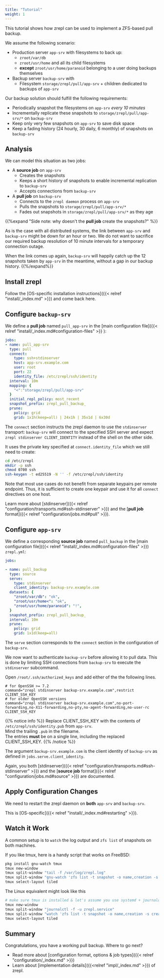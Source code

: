 ```yaml
---
title: "Tutorial"
weight: 1
---
```


This tutorial shows how zrepl can be used to implement a ZFS-based pull backup.

We assume the following scenario:

* Production server `app-srv` with filesystems to back up:
    * `zroot/var/db`
    * `zroot/usr/home` and all its child filesystems
    * **except** `zroot/usr/home/paranoid` belonging to a user doing backups themselves
* Backup server `backup-srv` with
    * Filesystem `storage/zrepl/pull/app-srv` + children dedicated to backups of `app-srv`

Our backup solution should fulfill the following requirements:

* Periodically snapshot the filesystems on `app-srv` *every 10 minutes*
* Incrementally replicate these snapshots to `storage/zrepl/pull/app-srv/*` on `backup-srv`
* Keep only very few snapshots on `app-srv` to save disk space
* Keep a fading history (24 hourly, 30 daily, 6 monthly) of snapshots on `backup-srv`

## Analysis

We can model this situation as two jobs:

* A **source job** on `app-srv`
    * Creates the snapshots
    * Keeps a short history of snapshots to enable incremental replication to `backup-srv`
    * Accepts connections from `backup-srv`
* A **pull job** on `backup-srv`
    * Connects to the `zrepl daemon` process on `app-srv`
    * Pulls the snapshots to `storage/zrepl/pull/app-srv/*`
    * Fades out snapshots in `storage/zrepl/pull/app-srv/*` as they age

{{%expand "Side note: why doesn't the **pull job** create the snapshots?" %}}

As is the case with all distributed systems, the link between `app-srv` and `backup-srv` might be down for an hour or two.
We do not want to sacrifice our required backup resolution of 10 minute intervals for a temporary connection outage.

When the link comes up again, `backup-srv` will happily catch up the 12 snapshots taken by `app-srv` in the meantime, without
a gap in our backup history.
{{%/expand%}}

## Install zrepl

Follow the [OS-specific installation instructions]({{< relref "install/_index.md" >}}) and come back here.

## Configure `backup-srv`

We define a **pull job** named `pull_app-srv` in the [main configuration file]({{< relref "install/_index.md#configuration-files" >}} ):

```yaml
jobs:
- name: pull_app-srv
  type: pull
  connect:
    type: ssh+stdinserver
    host: app-srv.example.com
    user: root
    port: 22
    identity_file: /etc/zrepl/ssh/identity
  interval: 10m
  mapping: {
    "<":"storage/zrepl/pull/app-srv"
  }
  initial_repl_policy: most_recent
  snapshot_prefix: zrepl_pull_backup_
  prune:
    policy: grid
    grid: 1x1h(keep=all) | 24x1h | 35x1d | 6x30d
```

The `connect` section instructs the zrepl daemon to use the `stdinserver` transport:
`backup-srv` will connect to the specified SSH server and expect `zrepl stdinserver CLIENT_IDENTITY` instead of the shell on the other side.

It uses the private key specified at `connect.identity_file` which we still need to create:

```bash
cd /etc/zrepl
mkdir -p ssh
chmod 0700 ssh
ssh-keygen -t ed25519 -N '' -f /etc/zrepl/ssh/identity
```

Note that most use cases do not benefit from separate keypairs per remote endpoint.
Thus, it is sufficient to create one keypair and use it for all `connect` directives on one host.

Learn more about [stdinserver]({{< relref "configuration/transports.md#ssh-stdinserver" >}}) and the [**pull job** format]({{< relref "configuration/jobs.md#pull" >}}).

## Configure `app-srv`

We define a corresponding **source job** named `pull_backup` in the [main configuration file]({{< relref "install/_index.md#configuration-files" >}})
`zrepl.yml`:

```yaml
jobs:

- name: pull_backup
  type: source
  serve:
    type: stdinserver
    client_identity: backup-srv.example.com
  datasets: {
    "zroot/var/db": "ok",
    "zroot/usr/home<": "ok",
    "zroot/usr/home/paranoid": "!",
  }
  snapshot_prefix: zrepl_pull_backup_
  interval: 10m
  prune:
    policy: grid
    grid: 1x1d(keep=all)

```

The `serve` section corresponds to the `connect` section in the configuration of `backup-srv`.

We now want to authenticate `backup-srv` before allowing it to pull data.
This is done by limiting SSH connections from `backup-srv` to execute the `stdinserver` subcommand.

Open `/root/.ssh/authorized_keys` and add either of the the following lines.<br />

```
# for OpenSSH >= 7.2
command="zrepl stdinserver backup-srv.example.com",restrict CLIENT_SSH_KEY
# for older OpenSSH versions
command="zrepl stdinserver backup-srv.example.com",no-port-forwarding,no-X11-forwarding,no-pty,no-agent-forwarding,no-user-rc  CLIENT_SSH_KEY
```

{{% notice info %}}
Replace CLIENT_SSH_KEY with the contents of `/etc/zrepl/ssh/identity.pub` from `app-srv`.<br/>
Mind the trailing `.pub` in the filename.<br />
The entries **must** be on a single line, including the replaced CLIENT_SSH_KEY.
{{% /notice %}}

The argument `backup-srv.example.com` is the client identity of `backup-srv` as defined in `jobs.serve.client_identity`.

Again, you both [stdinserver]({{< relref "configuration/transports.md#ssh-stdinserver" >}}) and the [**source job** format]({{< relref "configuration/jobs.md#source" >}}) are documented.

## Apply Configuration Changes

We need to restart the zrepl daemon on **both** `app-srv` and `backup-srv`.

This is [OS-specific]({{< relref "install/_index.md#restarting" >}}).

## Watch it Work

A common setup is to `watch` the log output and `zfs list` of snapshots on both machines.

If you like tmux, here is a handy script that works on FreeBSD:

```bash
pkg install gnu-watch tmux
tmux new-window
tmux split-window "tail -f /var/log/zrepl.log"
tmux split-window "gnu-watch 'zfs list -t snapshot -o name,creation -s creation | grep zrepl_pull_backup_'"
tmux select-layout tiled
```

The Linux equivalent might look like this

```bash
# make sure tmux is installed & let's assume you use systemd + journald
tmux new-window
tmux split-window "journalctl -f -u zrepl.service"
tmux split-window "watch 'zfs list -t snapshot -o name,creation -s creation | grep zrepl_pull_backup_'"
tmux select-layout tiled
```

## Summary

Congratulations, you have a working pull backup. Where to go next?

* Read more about [configuration format, options & job types]({{< relref "configuration/_index.md" >}})
* Learn about [implementation details]({{<relref "impl/_index.md" >}}) of zrepl.




